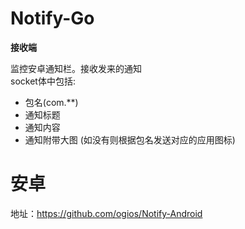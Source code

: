 # Notify-Go

**接收端**

监控安卓通知栏。接收发来的通知  
socket体中包括: 
- 包名(com.**)
- 通知标题
- 通知内容
- 通知附带大图 (如没有则根据包名发送对应的应用图标)

# 安卓
地址：https://github.com/ogios/Notify-Android
